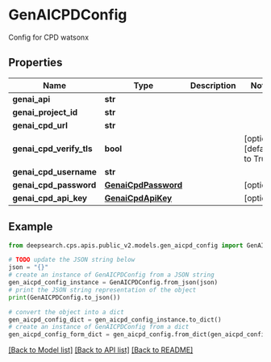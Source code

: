 # GenAICPDConfig

Config for CPD watsonx

## Properties

Name | Type | Description | Notes
------------ | ------------- | ------------- | -------------
**genai_api** | **str** |  | 
**genai_project_id** | **str** |  | 
**genai_cpd_url** | **str** |  | 
**genai_cpd_verify_tls** | **bool** |  | [optional] [default to True]
**genai_cpd_username** | **str** |  | 
**genai_cpd_password** | [**GenaiCpdPassword**](GenaiCpdPassword.md) |  | [optional] 
**genai_cpd_api_key** | [**GenaiCpdApiKey**](GenaiCpdApiKey.md) |  | [optional] 

## Example

```python
from deepsearch.cps.apis.public_v2.models.gen_aicpd_config import GenAICPDConfig

# TODO update the JSON string below
json = "{}"
# create an instance of GenAICPDConfig from a JSON string
gen_aicpd_config_instance = GenAICPDConfig.from_json(json)
# print the JSON string representation of the object
print(GenAICPDConfig.to_json())

# convert the object into a dict
gen_aicpd_config_dict = gen_aicpd_config_instance.to_dict()
# create an instance of GenAICPDConfig from a dict
gen_aicpd_config_form_dict = gen_aicpd_config.from_dict(gen_aicpd_config_dict)
```
[[Back to Model list]](../README.md#documentation-for-models) [[Back to API list]](../README.md#documentation-for-api-endpoints) [[Back to README]](../README.md)


